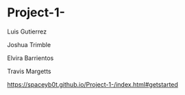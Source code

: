 # Project-1-

Luis Gutierrez

Joshua Trimble

Elvira Barrientos

Travis Margetts

https://spaceyb0t.github.io/Project-1-/index.html#getstarted
